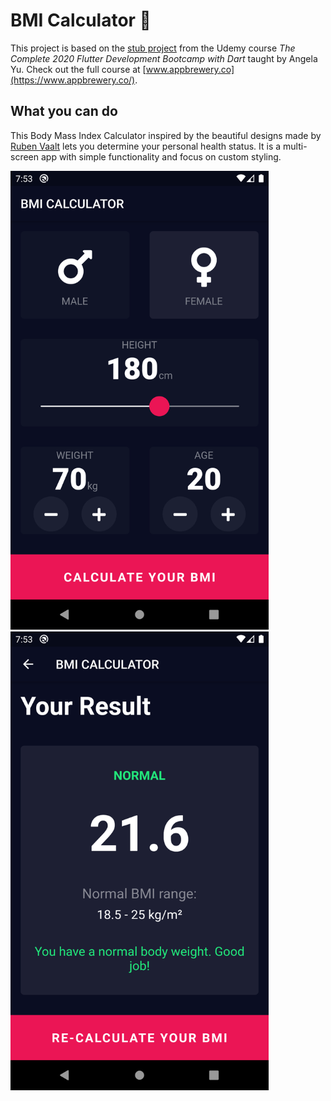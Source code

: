 # BMI Calculator 💪

This project is based on the [stub project](https://github.com/londonappbrewery/bmi-calculator-flutter) from the Udemy course *The Complete 2020 Flutter Development Bootcamp with Dart* taught by Angela Yu. Check out the full course at [www.appbrewery.co](https://www.appbrewery.co/).

## What you can do

This Body Mass Index Calculator inspired by the beautiful designs made by [Ruben Vaalt](https://dribbble.com/shots/4585382-Simple-BMI-Calculator) lets you determine your personal health status. It is a multi-screen app with simple functionality and focus on custom styling. 

<img src="https://github.com/Stevemaster92/flutter-bmi-calculator/blob/master/images/bmi-calculator-1.png" alt="bmi-calculator-1" height="734"/> <img src="https://github.com/Stevemaster92/flutter-bmi-calculator/blob/master/images/bmi-calculator-2.png" alt="bmi-calculator-2" height="734"/>
